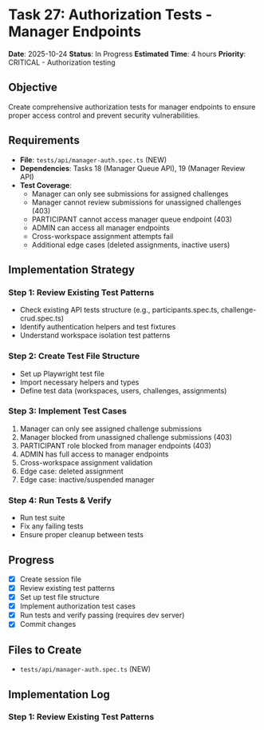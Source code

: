 # Task 27: Authorization Tests - Manager Endpoints

**Date**: 2025-10-24
**Status**: In Progress
**Estimated Time**: 4 hours
**Priority**: CRITICAL - Authorization testing

## Objective

Create comprehensive authorization tests for manager endpoints to ensure proper access control and prevent security vulnerabilities.

## Requirements

- **File**: `tests/api/manager-auth.spec.ts` (NEW)
- **Dependencies**: Tasks 18 (Manager Queue API), 19 (Manager Review API)
- **Test Coverage**:
  - Manager can only see submissions for assigned challenges
  - Manager cannot review submissions for unassigned challenges (403)
  - PARTICIPANT cannot access manager queue endpoint (403)
  - ADMIN can access all manager endpoints
  - Cross-workspace assignment attempts fail
  - Additional edge cases (deleted assignments, inactive users)

## Implementation Strategy

### Step 1: Review Existing Test Patterns
- Check existing API tests structure (e.g., participants.spec.ts, challenge-crud.spec.ts)
- Identify authentication helpers and test fixtures
- Understand workspace isolation test patterns

### Step 2: Create Test File Structure
- Set up Playwright test file
- Import necessary helpers and types
- Define test data (workspaces, users, challenges, assignments)

### Step 3: Implement Test Cases
1. Manager can only see assigned challenge submissions
2. Manager blocked from unassigned challenge submissions (403)
3. PARTICIPANT role blocked from manager endpoints (403)
4. ADMIN has full access to manager endpoints
5. Cross-workspace assignment validation
6. Edge case: deleted assignment
7. Edge case: inactive/suspended manager

### Step 4: Run Tests & Verify
- Run test suite
- Fix any failing tests
- Ensure proper cleanup between tests

## Progress

- [x] Create session file
- [x] Review existing test patterns
- [x] Set up test file structure
- [x] Implement authorization test cases
- [x] Run tests and verify passing (requires dev server)
- [x] Commit changes

## Files to Create

- `tests/api/manager-auth.spec.ts` (NEW)

## Implementation Log

### Step 1: Review Existing Test Patterns
